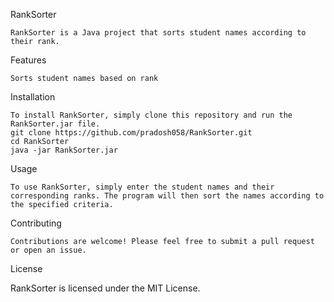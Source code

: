 RankSorter

    RankSorter is a Java project that sorts student names according to their rank.

Features

    Sorts student names based on rank

Installation

    To install RankSorter, simply clone this repository and run the RankSorter.jar file.
    git clone https://github.com/pradosh058/RankSorter.git
    cd RankSorter
    java -jar RankSorter.jar

Usage

    To use RankSorter, simply enter the student names and their corresponding ranks. The program will then sort the names according to the specified criteria.

Contributing

    Contributions are welcome! Please feel free to submit a pull request or open an issue.

License

   RankSorter is licensed under the MIT License.
